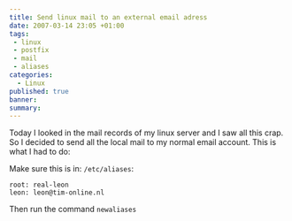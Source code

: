 ```yaml
---
title: Send linux mail to an external email adress
date: 2007-03-14 23:05 +01:00
tags:
 - linux
 - postfix
 - mail
 - aliases
categories:
  - Linux
published: true
banner: 
summary:
---
```

Today I looked in the mail records of my linux server and I saw all this crap. So I decided to send all the local mail to my normal email account. This is what I had to do:

Make sure this is in: `/etc/aliases`:

```
root: real-leon
leon: leon@tim-online.nl
```

Then run the command `newaliases`